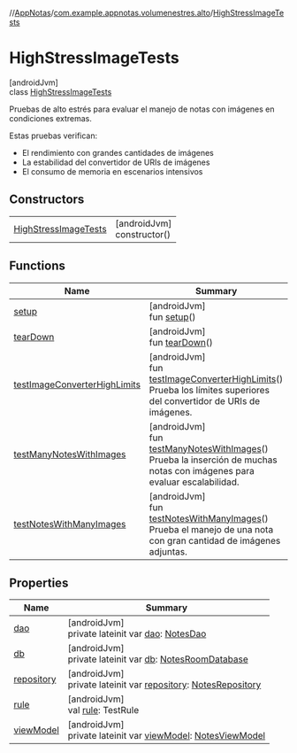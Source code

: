 //[AppNotas](../../../index.md)/[com.example.appnotas.volumenestres.alto](../index.md)/[HighStressImageTests](index.md)

# HighStressImageTests

[androidJvm]\
class [HighStressImageTests](index.md)

Pruebas de alto estrés para evaluar el manejo de notas con imágenes en condiciones extremas.

Estas pruebas verifican:

- 
   El rendimiento con grandes cantidades de imágenes
- 
   La estabilidad del convertidor de URIs de imágenes
- 
   El consumo de memoria en escenarios intensivos

## Constructors

| | |
|---|---|
| [HighStressImageTests](-high-stress-image-tests.md) | [androidJvm]<br>constructor() |

## Functions

| Name | Summary |
|---|---|
| [setup](setup.md) | [androidJvm]<br>fun [setup](setup.md)() |
| [tearDown](tear-down.md) | [androidJvm]<br>fun [tearDown](tear-down.md)() |
| [testImageConverterHighLimits](test-image-converter-high-limits.md) | [androidJvm]<br>fun [testImageConverterHighLimits](test-image-converter-high-limits.md)()<br>Prueba los límites superiores del convertidor de URIs de imágenes. |
| [testManyNotesWithImages](test-many-notes-with-images.md) | [androidJvm]<br>fun [testManyNotesWithImages](test-many-notes-with-images.md)()<br>Prueba la inserción de muchas notas con imágenes para evaluar escalabilidad. |
| [testNotesWithManyImages](test-notes-with-many-images.md) | [androidJvm]<br>fun [testNotesWithManyImages](test-notes-with-many-images.md)()<br>Prueba el manejo de una nota con gran cantidad de imágenes adjuntas. |

## Properties

| Name | Summary |
|---|---|
| [dao](dao.md) | [androidJvm]<br>private lateinit var [dao](dao.md): [NotesDao](../../com.example.appnotas.database/-notes-dao/index.md) |
| [db](db.md) | [androidJvm]<br>private lateinit var [db](db.md): [NotesRoomDatabase](../../com.example.appnotas.database/-notes-room-database/index.md) |
| [repository](repository.md) | [androidJvm]<br>private lateinit var [repository](repository.md): [NotesRepository](../../com.example.appnotas.database/-notes-repository/index.md) |
| [rule](rule.md) | [androidJvm]<br>val [rule](rule.md): TestRule |
| [viewModel](view-model.md) | [androidJvm]<br>private lateinit var [viewModel](view-model.md): [NotesViewModel](../../com.example.appnotas.database/-notes-view-model/index.md) |
